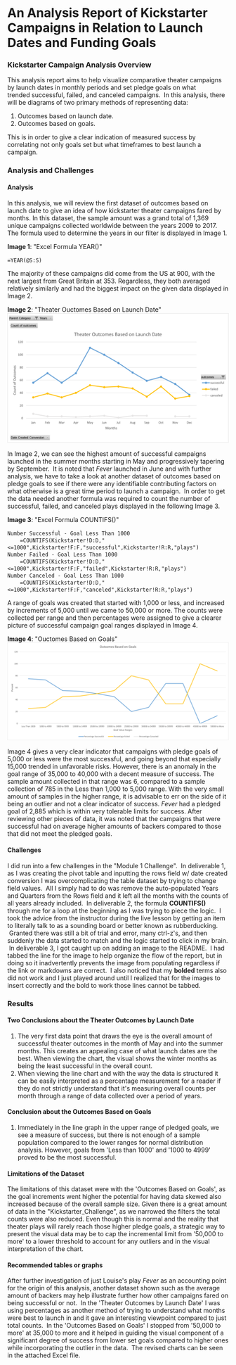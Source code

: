 # An Analysis Report of Kickstarter Campaigns in Relation to Launch Dates and Funding Goals

### Kickstarter Campaign Analysis Overview

This analysis report aims to help visualize comparative theater campaigns by launch dates in monthly periods and set pledge goals on what trended successful, failed, and canceled campaigns.  In this analysis, there will be diagrams of two primary methods of representing data:

1. Outcomes based on launch date.
1. Outcomes based on goals.

This is in order to give a clear indication of measured success by correlating not only goals set but what timeframes to best launch a campaign.

### Analysis and Challenges

#### Analysis

In this analysis, we will review the first dataset of outcomes based on launch date to give an idea of how kickstarter theater campaigns fared by months.  In this dataset, the sample amount was a grand total of 1,369 unique campaigns collected worldwide between the years 2009 to 2017.  The formula used to determine the years in our filter is displayed in Image 1.

**Image 1**: "Excel Formula YEAR()"
	
	=YEAR(@S:S)

The majority of these campaigns did come from the US at 900, with the next largest from Great Britain at 353.  Regardless, they both averaged relatively similarly and had the biggest impact on the given data displayed in Image 2.

**Image 2**: "Theater Ouctomes Based on Launch Date"
![Theater_Outcomes_vs_Launch](resources/Theater_Outcomes_vs_Launch.png)

In Image 2, we can see the highest amount of successful campaigns launched in the summer months starting in May and progressively tapering by September.  It is noted that *Fever* launched in June and with further analysis, we have to take a look at another dataset of outcomes based on pledge goals to see if there were any identifiable contributing factors on what otherwise is a great time period to launch a campaign.  In order to get the data needed another formula was required to count the number of successful, failed, and canceled plays displayed in the following Image 3.

**Image 3**: "Excel Formula COUNTIFS()"
	
	Number Successful - Goal Less Than 1000
		=COUNTIFS(Kickstarter!D:D,"<=1000",Kickstarter!F:F,"successful",Kickstarter!R:R,"plays")
	Number Failed - Goal Less Than 1000
		=COUNTIFS(Kickstarter!D:D,"<=1000",Kickstarter!F:F,"failed",Kickstarter!R:R,"plays")
	Number Canceled - Goal Less Than 1000
		=COUNTIFS(Kickstarter!D:D,"<=1000",Kickstarter!F:F,"canceled",Kickstarter!R:R,"plays")

A range of goals was created that started with 1,000 or less, and increased by increments of 5,000 until we came to 50,000 or more.  The counts were collected per range and then percentages were assigned to give a clearer picture of successful campaign goal ranges displayed in Image 4.

**Image 4**: "Ouctomes Based on Goals"
![Outcomes_vs_Goals](resources/Outcomes_vs_Goals.png)

Image 4 gives a very clear indicator that campaigns with pledge goals of 5,000 or less were the most successful, and going beyond that especially 15,000 trended in unfavorable risks.  However, there is an anomaly in the goal range of 35,000 to 40,000 with a decent measure of success.  The sample amount collected in that range was 6, compared to a sample collection of 785 in the Less than 1,000 to 5,000 range.  With the very small amount of samples in the higher range, it is advisable to err on the side of it being an outlier and not a clear indicator of success.  *Fever* had a pledged goal of 2,885 which is within very tolerable limits for success.  After reviewing other pieces of data, it was noted that the campaigns that were successful had on average higher amounts of backers compared to those that did not meet the pledged goals.

#### Challenges

I did run into a few challenges in the "Module 1 Challenge".  In deliverable 1, as I was creating the pivot table and inputting the rows field w/ date created conversion I was overcomplicating the table dataset by trying to change field values.  All I simply had to do was remove the auto-populated Years and Quarters from the Rows field and it left all the months with the counts of all years already included.  In deliverable 2, the formula **COUNTIFS()** through me for a loop at the beginning as I was trying to piece the logic.  I took the advice from the instructor during the live lesson by getting an item to literally talk to as a sounding board or better known as rubberducking.  Granted there was still a bit of trial and error, many ctrl-z's, and then suddenly the data started to match and the logic started to click in my brain.  In deliverable 3, I got caught up on adding an image to the README.  I had tabbed the line for the image to help organize the flow of the report, but in doing so it inadvertently prevents the image from populating regardless if the link or markdowns are correct.  I also noticed that my **bolded** terms also did not work and I just played around until I realized that for the images to insert correctly and the bold to work those lines cannot be tabbed.

### Results

#### Two Conclusions about the Theater Outcomes by Launch Date

1. The very first data point that draws the eye is the overall amount of successful theater outcomes in the month of May and into the summer months.  This creates an appealing case of what launch dates are the best.  When viewing the chart, the visual shows the winter months as being the least successful in the overall count.
1. When viewing the line chart and with the way the data is structured it can be easily interpreted as a percentage measurement for a reader if they do not strictly understand that it's measuring overall counts per month through a range of data collected over a period of years.

#### Conclusion about the Outcomes Based on Goals

1. Immediately in the line graph in the upper range of pledged goals, we see a measure of success, but there is not enough of a sample population compared to the lower ranges for normal distribution analysis.  However, goals from 'Less than 1000' and '1000 to 4999' proved to be the most successful.

#### Limitations of the Dataset

The limitations of this dataset were with the 'Outcomes Based on Goals', as the goal increments went higher the potential for having data skewed also increased because of the overall sample size.  Given there is a great amount of data in the "Kickstarter_Challenge", as we narrowed the filters the total counts were also reduced.  Even though this is normal and the reality that theater plays will rarely reach those higher pledge goals, a strategic way to present the visual data may be to cap the incremental limit from '50,000 to more' to a lower threshold to account for any outliers and in the visual interpretation of the chart.

#### Recommended tables or graphs

After further investigation of just Louise's play *Fever* as an accounting point for the origin of this analysis, another dataset shown such as the average amount of backers may help illustrate further how other campaigns fared on being successful or not.  In the 'Theater Outcomes by Launch Date' I was using percentages as another method of trying to understand what months were best to launch in and it gave an interesting viewpoint compared to just total counts.  In the 'Outcomes Based on Goals' I stopped from '50,000 to more' at 35,000 to more and it helped in guiding the visual component of a significant degree of success from lower set goals compared to higher ones while incorporating the outlier in the data.  The revised charts can be seen in the attached Excel file.
